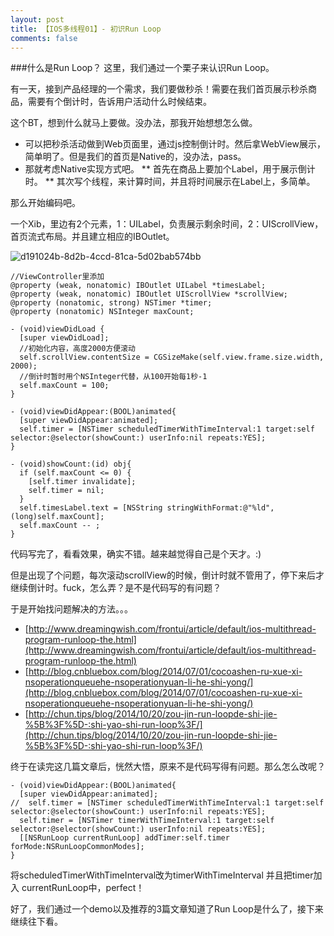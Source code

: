 ```yaml
---
layout: post
title: 【IOS多线程01】- 初识Run Loop
comments: false
---
```


###什么是Run Loop？
这里，我们通过一个栗子来认识Run Loop。

有一天，接到产品经理的一个需求，我们要做秒杀！需要在我们首页展示秒杀商品，需要有个倒计时，告诉用户活动什么时候结束。

这个BT，想到什么就马上要做。没办法，那我开始想想怎么做。

* 可以把秒杀活动做到Web页面里，通过js控制倒计时。然后拿WebView展示，简单明了。但是我们的首页是Native的，没办法，pass。
* 那就考虑Native实现方式吧。
** 首先在商品上要加个Label，用于展示倒计时。
** 其次写个线程，来计算时间，并且将时间展示在Label上，多简单。

那么开始编码吧。

一个Xib，里边有2个元素，1：UILabel，负责展示剩余时间，2：UIScrollView，首页流式布局。并且建立相应的IBOutlet。

![d191024b-8d2b-4ccd-81ca-5d02bab574bb](https://cloud.githubusercontent.com/assets/3062921/7721158/61ed7738-ff07-11e4-89b7-ddb27d891fc6.png)

```
//ViewController里添加
@property (weak, nonatomic) IBOutlet UILabel *timesLabel;
@property (weak, nonatomic) IBOutlet UIScrollView *scrollView;
@property (nonatomic, strong) NSTimer *timer;
@property (nonatomic) NSInteger maxCount;

- (void)viewDidLoad {
  [super viewDidLoad];
  //初始化内容，高度2000方便滚动
  self.scrollView.contentSize = CGSizeMake(self.view.frame.size.width, 2000);
  //倒计时暂时用个NSInteger代替，从100开始每1秒-1
  self.maxCount = 100;
}

- (void)viewDidAppear:(BOOL)animated{
  [super viewDidAppear:animated];
  self.timer = [NSTimer scheduledTimerWithTimeInterval:1 target:self selector:@selector(showCount:) userInfo:nil repeats:YES];
}

- (void)showCount:(id) obj{
  if (self.maxCount <= 0) {
    [self.timer invalidate];
    self.timer = nil;
  }
  self.timesLabel.text = [NSString stringWithFormat:@"%ld", (long)self.maxCount];
  self.maxCount -- ;
}

```

代码写完了，看看效果，确实不错。越来越觉得自己是个天才。:)

但是出现了个问题，每次滚动scrollView的时候，倒计时就不管用了，停下来后才继续倒计时。fuck，怎么弄？是不是代码写的有问题？

于是开始找问题解决的方法。。。

* [http://www.dreamingwish.com/frontui/article/default/ios-multithread-program-runloop-the.html](http://www.dreamingwish.com/frontui/article/default/ios-multithread-program-runloop-the.html)
* [http://blog.cnbluebox.com/blog/2014/07/01/cocoashen-ru-xue-xi-nsoperationqueuehe-nsoperationyuan-li-he-shi-yong/](http://blog.cnbluebox.com/blog/2014/07/01/cocoashen-ru-xue-xi-nsoperationqueuehe-nsoperationyuan-li-he-shi-yong/)
* [http://chun.tips/blog/2014/10/20/zou-jin-run-loopde-shi-jie-%5B%3F%5D-:shi-yao-shi-run-loop%3F/](http://chun.tips/blog/2014/10/20/zou-jin-run-loopde-shi-jie-%5B%3F%5D-:shi-yao-shi-run-loop%3F/)

终于在读完这几篇文章后，恍然大悟，原来不是代码写得有问题。那么怎么改呢？

```
- (void)viewDidAppear:(BOOL)animated{
  [super viewDidAppear:animated];
//  self.timer = [NSTimer scheduledTimerWithTimeInterval:1 target:self selector:@selector(showCount:) userInfo:nil repeats:YES];
  self.timer = [NSTimer timerWithTimeInterval:1 target:self selector:@selector(showCount:) userInfo:nil repeats:YES];
  [[NSRunLoop currentRunLoop] addTimer:self.timer forMode:NSRunLoopCommonModes];
}
```

将scheduledTimerWithTimeInterval改为timerWithTimeInterval 并且把timer加入 currentRunLoop中，perfect！

好了，我们通过一个demo以及推荐的3篇文章知道了Run Loop是什么了，接下来继续往下看。